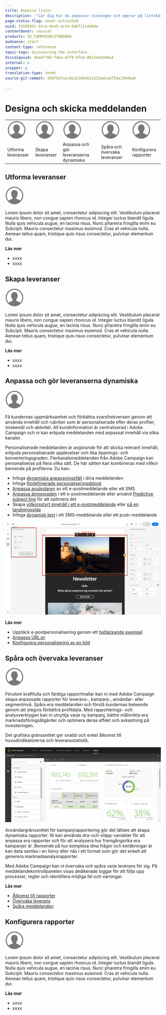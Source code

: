```yaml
---
title: Anpassa listor
description: '"Lär dig hur du anpassar visningen och agerar på listskärmar i Adobe Campaign Standard: sortera, filtrera, ta bort eller duplicera element. Listar skärmar visar element för en eller flera angivna resurser."'
page-status-flag: never-activated
uuid: 3350583c-91ca-4ea5-ac14-6b6f11c4a64a
contentOwner: sauviat
products: SG_CAMPAIGN/STANDARD
audience: start
content-type: reference
topic-tags: discovering-the-interface
discoiquuid: 4ba4f766-fdee-4ff0-8fe4-0612ed2b69a4
internal: n
snippet: y
translation-type: tm+mt
source-git-commit: 49d76d7a1c0e12369ab1c533adca9f3da19946a8

---
```



# Designa och skicka meddelanden

<table>
<tr>
    <td valign="top">
        <a href="../../start/using/work-with-audiences.md"><img width="60px" alt="villkor" src="assets/icon_profile.svg"/></a>
    </td>
    <td valign="top">
        <a href="../../api/using/creating-a-service.md"><img width="60px" alt="villkor" src="assets/icon_profile.svg"/></a>
    </td>
    <td valign="top">
        <a href="../../api/using/interacting-with-custom-resources.md"><img width="60px" alt="villkor" src="assets/icon_profile.svg"/></a>
    </td>
    <td valign="top">
        <a href="../../api/using/interacting-with-marketing-history.md"><img width="60px" alt="villkor" src="assets/icon_profile.svg"/></a>
    </td>
    <td valign="top">
        <a href="../../api/using/interacting-with-marketing-history.md"><img width="60px" alt="villkor" src="assets/icon_profile.svg"/></a>
    </td>
</tr>
<tr>
<td>Utforma leveranser</td>
<td>Skapa leveranser</td>
<td>Anpassa och gör leveranserna dynamiska</td>
<td>Spåra och övervaka leveranser</td>
<td>Konfigurera rapporter</td>
</tr>
</table>

## Utforma leveranser

<img width="60px" alt="villkor" src="assets/icon_profile.svg"/>

Lorem ipsum dolor sit amet, consectetur adipiscing elit. Vestibulum placerat mauris libero, non congue sapien rhoncus id. Integer luctus blandit ligula. Nulla quis vehicula augue, en lacinia risus. Nunc pharetra fringilla enim eu Subcipit. Mauris consectetur maximus euismod. Cras et vehicula nulla. Aenean tellus quam, tristique quis risus consectetur, pulvinar elementum dui.

**Läs mer**

* xxxx
* xxxx

## Skapa leveranser

<img width="60px" alt="villkor" src="assets/icon_profile.svg"/>

Lorem ipsum dolor sit amet, consectetur adipiscing elit. Vestibulum placerat mauris libero, non congue sapien rhoncus id. Integer luctus blandit ligula. Nulla quis vehicula augue, en lacinia risus. Nunc pharetra fringilla enim eu Subcipit. Mauris consectetur maximus euismod. Cras et vehicula nulla. Aenean tellus quam, tristique quis risus consectetur, pulvinar elementum dui.

**Läs mer**

* xxxx
* xxxx

## Anpassa och gör leveranserna dynamiska

<img width="60px" alt="villkor" src="assets/icon_profile.svg"/>

Få kundernas uppmärksamhet och förbättra svarsfrekvensen genom att använda innehåll och rubriker som är personaliserade efter deras profiler, önskemål och aktivitet. All kundinformation är centraliserad i Adobe Campaign och ni kan erbjuda meddelanden med anpassat innehåll via olika kanaler.

Personaliserade meddelanden är avgörande för att skicka relevant innehåll, erbjuda personaliserade upplevelser och öka öppnings- och konverteringsgraden. Flerkanalsmeddelanden från Adobe Campaign kan personaliseras på flera olika sätt. De här sätten kan kombineras med villkor beroende på profilerna. Du kan:

* Infoga [dynamiska anpassningsfält](../../designing/using/personalization.md#inserting-a-personalization-field) i dina meddelanden
* Infoga [fördefinierade personaliseringsblock](../../designing/using/personalization.md#adding-a-content-block)
* [Anpassa avsändaren](../../designing/using/subject-line.md) av ett e-postmeddelande eller ett SMS
* [Anpassa ämnesraden](../../designing/using/subject-line.md) i ett e-postmeddelande eller använd [Predictive subject line](../../designing/using/subject-line.md#predictive-subject-line) för att optimera det
* Skapa [villkorsstyrt innehåll i ett e-postmeddelande](../../designing/using/personalization.md#defining-dynamic-content-in-an-email) eller [på en landningssida](../../channels/using/designing-a-landing-page.md#defining-dynamic-content-in-a-landing-page)
* Infoga [dynamisk text](../../channels/using/defining-dynamic-text.md) i ett SMS-meddelande eller ett push-meddelande

![](assets/delivery_content_43.png)

**Läs mer**

* Upptäck e-postpersonalisering genom ett [heltäckande exempel](../../designing/using/personalization.md#example-email-personalization)
* [Anpassa URL:er](../../designing/using/personalization.md#personalizing-urls)
* [Konfigurera personalisering av en bild](../../designing/using/personalization.md#personalizing-an-image-source)

## Spåra och övervaka leveranser

<img width="60px" alt="villkor" src="assets/icon_profile.svg"/>

Förutom kraftfulla och färdiga rapportmallar kan ni med Adobe Campaign skapa anpassade rapporter för leverans-, kampanj-, användar- eller segmentnivå. Spåra era meddelanden och förstå kundernas beteende genom att stegvis förbättra profildata. Med rapporterings- och analysverktygen kan ni utnyttja varje ny kampanj, bättre målinrikta era marknadsföringsåtgärder och optimera deras effekt och avkastning på investeringen.

Det grafiska gränssnittet ger snabb och enkel åtkomst till huvudindikatorerna och leveransstatistik.

![](assets/dynamic_report_intro.png)

Användargränssnittet för kampanjrapportering gör det lättare att skapa dynamiska rapporter. Ni kan använda dra-och-släpp-variabler för att anpassa era rapporter och för att analysera hur framgångsrika era kampanjer är. Beroende på hur komplexa dina frågor och beräkningar är kan data samlas i en listvy eller nås i ett format som gör det enkelt att generera marknadsanalysrapporter.

Med Adobe Campaign kan ni övervaka och spåra varje leverans för sig. På meddelandekontrollpanelen visas dedikerade loggar för att följa upp processer, regler och identifiera möjliga fel och varningar.


**Läs mer**

* [Åtkomst till rapporter](../../reporting/using/about-dynamic-reports.md)
* [Övervaka leverans](../../sending/using/monitoring-a-delivery.md)
* [Spåra meddelanden](../../sending/using/tracking-messages.md)

## Konfigurera rapporter

<img width="60px" alt="villkor" src="assets/icon_profile.svg"/>

Lorem ipsum dolor sit amet, consectetur adipiscing elit. Vestibulum placerat mauris libero, non congue sapien rhoncus id. Integer luctus blandit ligula. Nulla quis vehicula augue, en lacinia risus. Nunc pharetra fringilla enim eu Subcipit. Mauris consectetur maximus euismod. Cras et vehicula nulla. Aenean tellus quam, tristique quis risus consectetur, pulvinar elementum dui.

**Läs mer**

* xxxx
* xxxx
